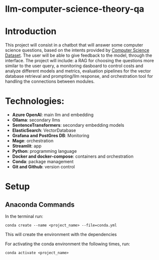 # llm-computer-science-theory-qa

# Introduction

This project will consist in a chatbot that will answer some computer science questions, based on the intents provided by [Computer Science Dataset](https://www.kaggle.com/datasets/mujtabamatin/computer-science-theory-qa-dataset). The user will be able to give feedback to the model, through the interface. The project will include: a RAG for choosing the questions more similar to the user query, a monitoring dasboard to control costs and analyze different models and metrics, evaluation pipelines for the vector database retrieval and prompting/llm response, and orchestration tool for handling the connections between modules.

# Technologies:
- **Azure OpenAI**: main llm and embedding
- **Ollama**: secondary llms
- **SentenceTransformers**: secondary embedding models
- **ElasticSearch**: VectorDatabase
- **Grafana and PostGres DB**: Monitoring
- **Mage**: orchestration
- **Streamlit**: app
- **Python**: programming language
- **Docker and docker-compose**: containers and orchestration
- **Conda**: package management
- **Git and Github**: version control

# Setup

## Anaconda Commands

In the terminal run:

```
conda create --name <project_name> --file=conda.yml
```
This will create the environment with the dependencies


For activating the conda environment the following times, run:
```
conda activate <project_name>
```